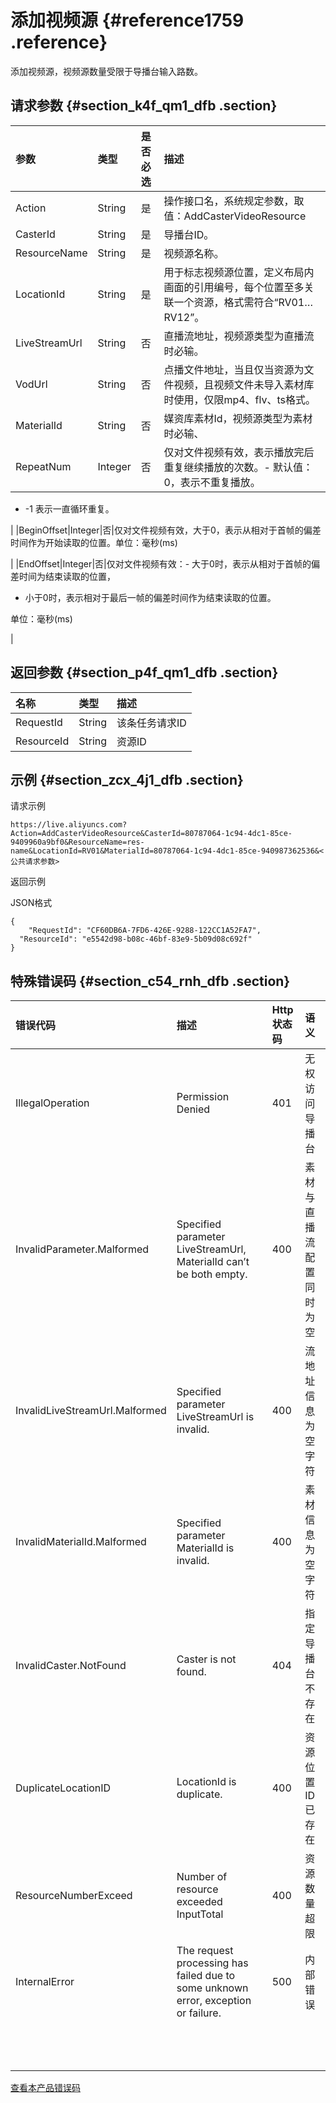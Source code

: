 # 添加视频源 {#reference1759 .reference}

添加视频源，视频源数量受限于导播台输入路数。

## 请求参数 {#section_k4f_qm1_dfb .section}

|参数|类型|是否必选|描述|
|:-|:-|:---|:-|
|Action|String|是|操作接口名，系统规定参数，取值：AddCasterVideoResource|
|CasterId|String|是|导播台ID。|
|ResourceName|String|是|视频源名称。|
|LocationId|String|是|用于标志视频源位置，定义布局内画面的引用编号，每个位置至多关联一个资源，格式需符合“RV01…RV12”。|
|LiveStreamUrl|String|否|直播流地址，视频源类型为直播流时必输。|
|VodUrl|String|否|点播文件地址，当且仅当资源为文件视频，且视频文件未导入素材库时使用，仅限mp4、flv、ts格式。|
|MaterialId|String|否|媒资库素材Id，视频源类型为素材时必输、|
|RepeatNum|Integer|否|仅对文件视频有效，表示播放完后重复继续播放的次数。-   默认值：0，表示不重复播放。
-   -1 表示一直循环重复。

|
|BeginOffset|Integer|否|仅对文件视频有效，大于0，表示从相对于首帧的偏差时间作为开始读取的位置。单位：毫秒\(ms\)

|
|EndOffset|Integer|否|仅对文件视频有效：-   大于0时，表示从相对于首帧的偏差时间为结束读取的位置，
-   小于0时，表示相对于最后一帧的偏差时间作为结束读取的位置。

单位：毫秒\(ms\)

|

## 返回参数 {#section_p4f_qm1_dfb .section}

|名称|类型|描述|
|:-|:-|:-|
|RequestId|String|该条任务请求ID|
|ResourceId|String|资源ID|

## 示例 {#section_zcx_4j1_dfb .section}

请求示例

```
https://live.aliyuncs.com?Action=AddCasterVideoResource&CasterId=80787064-1c94-4dc1-85ce-9409960a9bf0&ResourceName=res-name&LocationId=RV01&MaterialId=80787064-1c94-4dc1-85ce-940987362536&<公共请求参数> 
```

返回示例

JSON格式

```
{
    "RequestId": "CF60DB6A-7FD6-426E-9288-122CC1A52FA7",
  "ResourceId": "e5542d98-b08c-46bf-83e9-5b09d08c692f"
}
```

## 特殊错误码 {#section_c54_rnh_dfb .section}

|错误代码|描述|Http 状态码|语义|
|:---|:-|:-------|:-|
|IllegalOperation|Permission Denied|401|无权访问导播台|
|InvalidParameter.Malformed|Specified parameter LiveStreamUrl, MaterialId can’t be both empty.|400|素材与直播流配置同时为空|
|InvalidLiveStreamUrl.Malformed|Specified parameter LiveStreamUrl is invalid.|400|流地址信息为空字符|
|InvalidMaterialId.Malformed|Specified parameter MaterialId is invalid.|400|素材信息为空字符|
|InvalidCaster.NotFound|Caster is not found.|404|指定导播台不存在|
|DuplicateLocationID|LocationId is duplicate.|400|资源位置ID已存在|
|ResourceNumberExceed|Number of resource exceeded InputTotal|400|资源数量超限|
|InternalError|The request processing has failed due to some unknown error, exception or failure.|500|内部错误|
| | | | |
| | | | |
| | | | |

 [查看本产品错误码](https://error-center.aliyun.com/status/product/live) 

